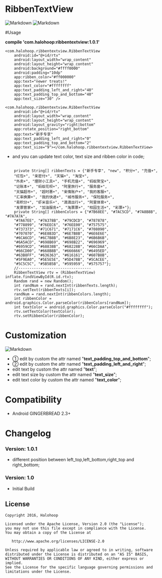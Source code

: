 # RibbenTextView

![Markdown](http://i2.piimg.com/8359/35970be4a38edf4c.jpg)
![Markdown](http://i2.piimg.com/8359/47c127b80a368964.jpg)

#Usage 

**compile 'com.halohoop:ribbentextview:1.0.1'**

    <com.halohoop.ribbentextview.RibbenTextView
        android:id="@+id/rtv"
        android:layout_width="wrap_content"
        android:layout_height="wrap_content"
        android:background="#ffff0000"
        android:padding="10dp"
        app:ribben_color="#ff000000"
        app:text="newer treats!"
        app:text_color="#ffffffff"
        app:text_padding_left_and_right="40"
        app:text_padding_top_and_bottom="40"
        app:text_size="30" />

    <com.halohoop.ribbentextview.RibbenTextView
        android:id="@+id/rtv"
        android:layout_width="wrap_content"
        android:layout_height="wrap_content"
        android:layout_gravity="right|bottom"
        app:rotate_position="right_bottom"
        app:text="新手专享"
        app:text_padding_left_and_right="0"
        app:text_padding_top_and_bottom="2"
        app:text_size="9"></com.halohoop.ribbentextview.RibbenTextView>

* and you can update text color, text size and ribben color in code;
<pre><code>
    private String[] ribbenTexts = {"新手专享", "new", "积分+", "充值+",
    "红包+", "亲密付+", "天猫+", "淘宝+",
    "外卖+", "理财小工具+", "手机充值+", "蚂蚁聚宝+",
    "记账本+", "蚂蚁花呗+", "阿里旅行+", "服务窗+",
    "天猫超市+", "超时惠+", "亲情账户+", "我的客服+",
    "汇率换算+", "我的快递+", "城市服务+", "保险服务+",
    "易积分+", "虾米音乐+", "滴滴出行+", "阿里体育+",
    "发票管家+", "加油服务+", "淘票票+", "校园生活+", "彩票+"};
    private String[] ribbenColors = {"#7B68EE", "#7AC5CD", "#7A8B8B", "#7A7A7A",
    "#7A67EE", "#7A378B", "#79CDCD", "#787878",
    "#778899", "#76EEC6", "#76EE00", "#757575",
    "#737373", "#71C671", "#7171C6", "#708090",
    "#707070", "#6E8B3D", "#6E7B8B", "#6E6E6E",
    "#6CA6CD", "#6C7B8B", "#6B8E23", "#6B6B6B",
    "#6A5ACD", "#698B69", "#698B22", "#696969",
    "#6959CD", "#68838B", "#68228B", "#66CDAA",
    "#66CD00", "#668B8B", "#666666", "#6495ED",
    "#63B8FF", "#636363", "#616161", "#607B8B",
    "#5F9EA0", "#5E5E5E", "#5D478B", "#5CACEE",
    "#5C5C5C", "#5B5B5B", "#595959", "#575757"};
	//---------------------------------
    RibbenTextView rtv = (RibbenTextView) inflate.findViewById(R.id.rtv);
    Random rand = new Random();
    int randNum = rand.nextInt(ribbenTexts.length);
    rtv.setText(ribbenTexts[i]);
    randNum = rand.nextInt(ribbenColors.length);
    int ribbenColor = android.graphics.Color.parseColor(ribbenColors[randNum]);
    int textColor = android.graphics.Color.parseColor("#ffffffff");
    rtv.setTextColor(textColor);
    rtv.setRibbenColor(ribbenColor);
</code></pre>
# Customization
![Markdown](http://i2.piimg.com/8359/fa599ea48f22288e.png)

* ① edit by custom the attr named "**text\_padding\_top\_and\_bottom**";
* ② edit by custom the attr named "**text\_padding\_left\_and\_right**";
* edit text by custom the attr named "**text**";
* edit text size by custom the attr named "**text\_size**";
* edit text color by custom the attr named "**text\_color**";

# Compatibility
  
  * Android GINGERBREAD 2.3+
  
# Changelog

### Version: 1.0.1

  * different position between left_top,left_bottom,right_top and right_bottom;

### Version: 1.0

  * Initial Build

## License

    Copyright 2016, Halohoop

    Licensed under the Apache License, Version 2.0 (the "License");
    you may not use this file except in compliance with the License.
    You may obtain a copy of the License at

       http://www.apache.org/licenses/LICENSE-2.0

    Unless required by applicable law or agreed to in writing, software
    distributed under the License is distributed on an "AS IS" BASIS,
    WITHOUT WARRANTIES OR CONDITIONS OF ANY KIND, either express or implied.
    See the License for the specific language governing permissions and
    limitations under the License.

